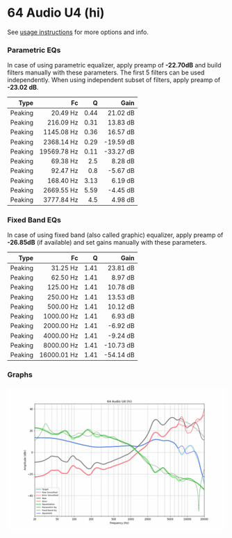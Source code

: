 # 64 Audio U4 (hi)
See [usage instructions](https://github.com/jaakkopasanen/AutoEq#usage) for more options and info.

### Parametric EQs
In case of using parametric equalizer, apply preamp of **-22.70dB** and build filters manually
with these parameters. The first 5 filters can be used independently.
When using independent subset of filters, apply preamp of **-23.02 dB**.

| Type    | Fc          |    Q | Gain      |
|--------:|------------:|-----:|----------:|
| Peaking | 20.49 Hz    | 0.44 | 21.02 dB  |
| Peaking | 216.09 Hz   | 0.31 | 13.83 dB  |
| Peaking | 1145.08 Hz  | 0.36 | 16.57 dB  |
| Peaking | 2368.14 Hz  | 0.29 | -19.59 dB |
| Peaking | 19569.78 Hz | 0.11 | -33.27 dB |
| Peaking | 69.38 Hz    | 2.5  | 8.28 dB   |
| Peaking | 92.47 Hz    | 0.8  | -5.67 dB  |
| Peaking | 168.40 Hz   | 3.13 | 6.19 dB   |
| Peaking | 2669.55 Hz  | 5.59 | -4.45 dB  |
| Peaking | 3777.84 Hz  | 4.5  | 4.98 dB   |

### Fixed Band EQs
In case of using fixed band (also called graphic) equalizer, apply preamp of **-26.85dB**
(if available) and set gains manually with these parameters.

| Type    | Fc          |    Q | Gain      |
|--------:|------------:|-----:|----------:|
| Peaking | 31.25 Hz    | 1.41 | 23.81 dB  |
| Peaking | 62.50 Hz    | 1.41 | 8.97 dB   |
| Peaking | 125.00 Hz   | 1.41 | 10.78 dB  |
| Peaking | 250.00 Hz   | 1.41 | 13.53 dB  |
| Peaking | 500.00 Hz   | 1.41 | 10.12 dB  |
| Peaking | 1000.00 Hz  | 1.41 | 6.93 dB   |
| Peaking | 2000.00 Hz  | 1.41 | -6.92 dB  |
| Peaking | 4000.00 Hz  | 1.41 | -9.24 dB  |
| Peaking | 8000.00 Hz  | 1.41 | -10.73 dB |
| Peaking | 16000.01 Hz | 1.41 | -54.14 dB |

### Graphs
![](./64%20Audio%20U4%20(hi).png)